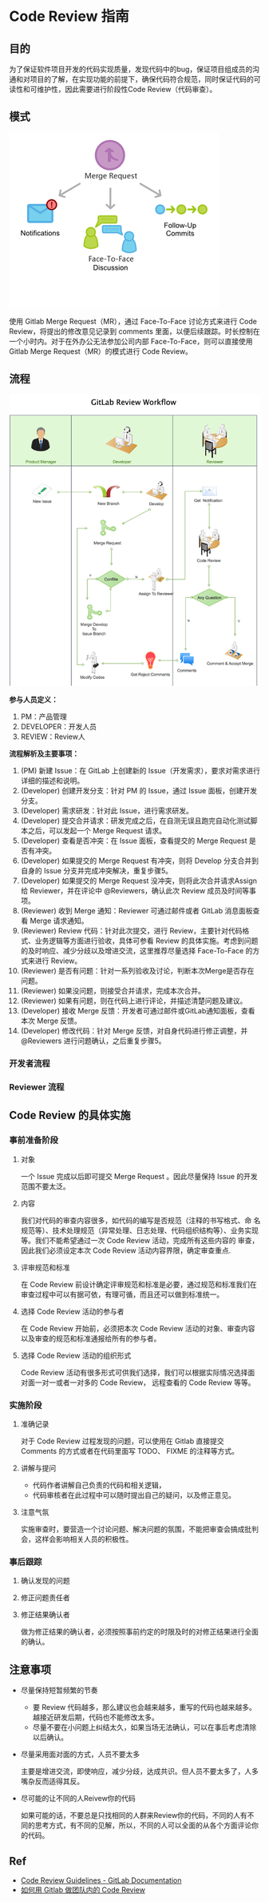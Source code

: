 # Code Review 指南


## 目的
为了保证软件项目开发的代码实现质量，发现代码中的bug，保证项目组成员的沟通和对项目的了解，在实现功能的前提下，确保代码符合规范，同时保证代码的可读性和可维护性，因此需要进行阶段性Code Review（代码审查）。

## 模式

![CodeReviewFlow](./merge-request-overview.png)

使用 Gitlab Merge Request（MR），通过 Face-To-Face 讨论方式来进行 Code Review，将提出的修改意见记录到 comments 里面，以便后续跟踪。时长控制在一个小时内。对于在外办公无法参加公司内部 Face-To-Face，则可以直接使用 Gitlab Merge Request（MR）的模式进行 Code Review。


## 流程

![GitlabReviewWorkflow](./gitlab-review-workflow.png)

**参与人员定义：**

1. PM：产品管理
2. DEVELOPER：开发人员
3. REVIEW：Review人

**流程解析及主要事项：**

1. (PM) 新建 Issue：在 GitLab 上创建新的 Issue（开发需求），要求对需求进行详细的描述和说明。
2. (Developer) 创建开发分支：针对 PM 的 Issue，通过 Issue 面板，创建开发分支。
3. (Developer) 需求研发：针对此 Issue，进行需求研发。
4. (Developer) 提交合并请求：研发完成之后，在自测无误且跑完自动化测试脚本之后，可以发起一个 Merge Request 请求。
5. (Developer) 查看是否冲突：在 Issue 面板，查看提交的 Merge Request 是否有冲突。
6. (Developer) 如果提交的 Merge Request 有冲突，则将 Develop 分支合并到自身的 Issue 分支并完成冲突解决，重复步骤5。
7. (Developer) 如果提交的 Merge Request 没冲突，则将此次合并请求Assign 给 Reviewer，并在评论中 @Reviewers，确认此次 Review 成员及时间等事项。
8. (Reviewer) 收到 Merge 通知：Reviewer 可通过邮件或者 GitLab 消息面板查看 Merge 请求通知。
9. (Reviewer) Review 代码：针对此次提交，进行 Review，主要针对代码格式、业务逻辑等方面进行验收，具体可参看 Review 的具体实施。考虑到问题的及时响应、减少分歧以及增进交流，这里推荐尽量选择 Face-To-Face 的方式来进行 Review。
10. (Reviewer) 是否有问题：针对一系列验收及讨论，判断本次Merge是否存在问题。
11. (Reviewer) 如果没问题，则接受合并请求，完成本次合并。
12. (Reviewer) 如果有问题，则在代码上进行评论，并描述清楚问题及建议。
13. (Developer) 接收 Merge 反馈：开发者可通过邮件或GitLab通知面板，查看本次 Merge 反馈。
14. (Developer) 修改代码：针对 Merge 反馈，对自身代码进行修正调整，并 @Reviewers 进行问题确认，之后重复步骤5。

### 开发者流程


### Reviewer 流程


## Code Review 的具体实施

### 事前准备阶段

1. 对象

    一个 Issue 完成以后即可提交 Merge Request 。因此尽量保持 Issue 的开发范围不要太泛。

2. 内容

    我们对代码的审查内容很多，如代码的编写是否规范（注释的书写格式、命 名  规范等）、技术处理规范（异常处理、日志处理、代码组织结构等）、业务实现等。我们不能希望通过一次 Code Review 活动，完成所有这些内容的 审查， 因此我们必须设定本次 Code Review 活动内容界限，确定审查重点.

3. 评审规范和标准

    在 Code Review 前设计确定评审规范和标准是必要，通过规范和标准我们在审查过程中可以有据可依，有理可循，而且还可以做到标准统一。

4. 选择 Code Review 活动的参与者

    在 Code Review 开始前，必须把本次 Code Review 活动的对象、审查内容以及审查的规范和标准通报给所有的参与者。

5. 选择 Code Review 活动的组织形式

    Code Review 活动有很多形式可供我们选择，我们可以根据实际情况选择面对面一对一或者一对多的 Code Review， 远程查看的 Code Review 等等。

### 实施阶段

1.  准确记录

     对于 Code Review 过程发现的问题，可以使用在 Gitlab 直接提交 Comments 的方式或者在代码里面写 TODO、 FIXME 的注释等方式。

2.  讲解与提问
    - 代码作者讲解自己负责的代码和相关逻辑，
    - 代码审核者在此过程中可以随时提出自己的疑问，以及修正意见。

3.  注意气氛

     实施审查时，要营造一个讨论问题、解决问题的氛围，不能把审查会搞成批判会，这样会影响相关人员的积极性。

### 事后跟踪

1.  确认发现的问题
2.  修正问题责任者
3.  修正结果确认者

    做为修正结果的确认者，必须按照事前约定的时限及时的对修正结果进行全面的确认。

## 注意事项

-   尽量保持短暂频繁的节奏

    - 要 Review 代码越多，那么建议也会越来越多，重写的代码也越来越多。越接近研发后期，代码也不能修改太多。
    - 尽量不要在小问题上纠结太久，如果当场无法确认，可以在事后考虑清除以后确认。

-   尽量采用面对面的方式，人员不要太多

      主要是增进交流，即使响应，减少分歧，达成共识。但人员不要太多了，人多嘴杂反而适得其反。

-   尽可能的让不同的人Reivew你的代码

      如果可能的话，不要总是只找相同的人群来Review你的代码，不同的人有不同的思考方式，有不同的见解，所以，不同的人可以全面的从各个方面评论你的代码。

## Ref

- [Code Review Guidelines - GitLab Documentation](https://docs.gitlab.com/ce/development/code_review.html)
- [如何用 Gitlab 做团队内的 Code Review](https://segmentfault.com/a/1190000006062488)


